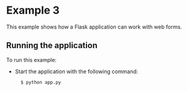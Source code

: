 Example 3
=========

This example shows how a Flask application can work with web forms.


Running the application
-----------------------

To run this example:
- Start the application with the following command:

        $ python app.py
